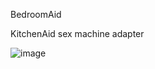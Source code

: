 BedroomAid


KitchenAid sex machine adapter


![image](https://user-images.githubusercontent.com/43324815/138617216-6b8caf8a-9323-49e1-8380-dc2989135735.png)
